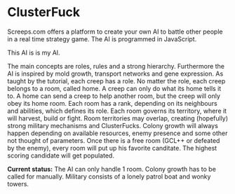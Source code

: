 # ClusterFuck

Screeps.com offers a platform to create your own AI to battle other people in a real time strategy game.
The AI is programmed in JavaScript.

This AI is is my AI.

The main concepts are roles, rules and a strong hierarchy. Furthermore the AI is inspired by mold growth, transport networks and gene expression.
    As taught by the tutorial, each creep has a role.
        No matter the role, each creep belongs to a room, called home.
            A creep can only do what its home tells it to.
            A home can send a creep to help another room, but the creep will only obey its home room.
    Each room has a rank, depending on its neighbours and abilities, which defines its role.
        Each room governs its territory, where it will harvest, build or fight.
        Room territories may overlap, creating (hopefully) strong military mechanisms and ClusterFucks.
    Colony growth will always happen depending on available resources, enemy presence and some other not thought of parameters.
        Once there is a free room (GCL++ or defeated by the enemy), every room will put up his favorite canditate.
            The highest scoring candidate will get populated.

<b>Current status:</b>
The AI can only handle 1 room.
Colony growth has to be called for manually.
Military consists of a lonely patrol boat and wonky towers.

